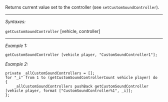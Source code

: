 Returns current value set to the controller (see `setCustomSoundController`).


---
*Syntaxes:*

`getCustomSoundController`  [vehicle, controller]

---
*Example 1:*

```sqf
getCustomSoundController [vehicle player, "CustomSoundController1"];
```

*Example 2:*

```sqf
private _allCustomSoundControllers = [];
for "_i" from 1 to (getCustomSoundControllerCount vehicle player) do
{
	_allCustomSoundControllers pushBack getCustomSoundController [vehicle player, format ["CustomSoundController%1", _i]];
};
```